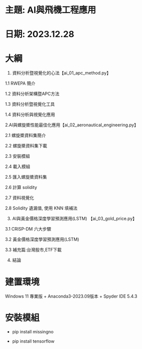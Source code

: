 # 主題: AI與飛機工程應用
# 日期: 2023.12.28

# 大綱

1. 資料分析暨視覺化的心法【ai_01_apc_method.py】

1.1 RWEPA 簡介

1.2 資料分析架構暨APC方法

1.3 資料分析暨視覺化工具

1.4 資料分析與視覺化應用

2.AI與螺旋槳性能最佳化應用【ai_02_aeronautical_engineering.py】

2.1 螺旋槳資料集簡介

2.2 螺旋槳資料集下載

2.3 安裝模組

2.4 載入模組

2.5 匯入螺旋槳資料集

2.6 計算 solidity

2.7 資料視覺化

2.8 Solidity 遺漏值, 使用 KNN 填補法

3. AI與黃金價格深度學習預測應用(LSTM) 【ai_03_gold_price.py】

3.1 CRISP-DM 六大步驟

3.2 黃金價格深度學習預測應用(LSTM)

3.3 補充篇:台灣股市,ETF下載

4. 結論

# 建置環境

Windows 11 專業版 + Anaconda3-2023.09版本 + Spyder IDE 5.4.3

# 安裝模組

+ pip install missingno

+ pip install tensorflow
